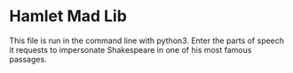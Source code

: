 # Hamlet Mad Lib
This file is run in the command line with python3. Enter the parts of speech it requests to impersonate Shakespeare in one of his most famous passages.
